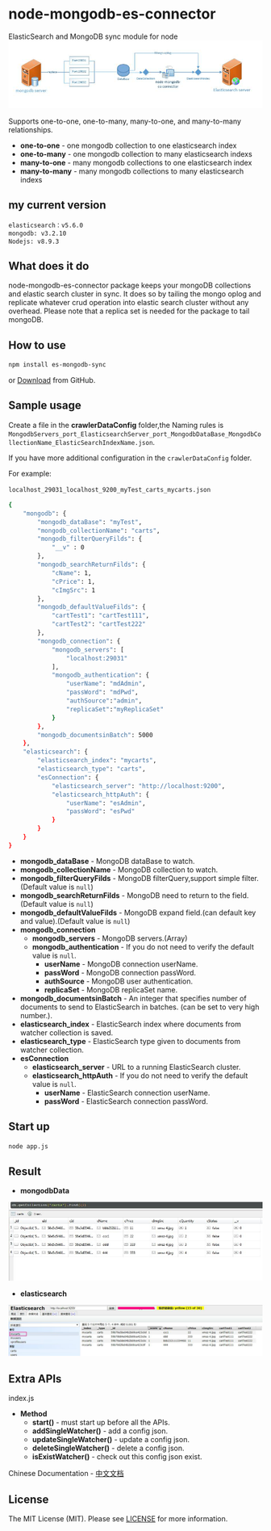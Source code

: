 # node-mongodb-es-connector

ElasticSearch and MongoDB sync module for node
![structure]

Supports one-to-one, one-to-many, many-to-one, and many-to-many relationships.

- **one-to-one** - one mongodb collection to one elasticsearch index
- **one-to-many** - one mongodb collection to many elasticsearch indexs
- **many-to-one** - many mongodb collections to one elasticsearch index
- **many-to-many** - many mongodb collections to many elasticsearch indexs

## my current version

    elasticsearch：v5.6.0
    mongodb: v3.2.10
    Nodejs: v8.9.3

## What does it do

node-mongodb-es-connector package keeps your mongoDB collections and elastic search cluster in sync. It does so by tailing the mongo oplog and replicate whatever crud operation into elastic search cluster without any overhead. Please note that a replica set is needed for the package to tail mongoDB.

## How to use

```bash
npm install es-mongodb-sync
```

or [Download](https://github.com/zhr85210078/node-mongodb-es-connector/tree/master) from GitHub.

## Sample usage

Create a file in the **crawlerDataConfig** folder,the Naming rules is `MongodbServers_port_ElasticsearchServer_port_MongodbDataBase_MongodbCollectionName_ElasticSearchIndexName.json`.

If you have more additional configuration in the `crawlerDataConfig` folder.

For example:

`localhost_29031_localhost_9200_myTest_carts_mycarts.json`

```bash
{
    "mongodb": {
        "mongodb_dataBase": "myTest",
        "mongodb_collectionName": "carts",
        "mongodb_filterQueryFilds": {
            "__v" : 0
        },
        "mongodb_searchReturnFilds": {
            "cName": 1,
            "cPrice": 1,
            "cImgSrc": 1
        },
        "mongodb_defaultValueFilds": {
            "cartTest1": "cartTest111",
            "cartTest2": "cartTest222"
        },
        "mongodb_connection": {
            "mongodb_servers": [
                "localhost:29031"
            ],
            "mongodb_authentication": {
                "userName": "mdAdmin",
                "passWord": "mdPwd",
                "authSource":"admin",
                "replicaSet":"myReplicaSet"
            }
        },
        "mongodb_documentsinBatch": 5000
    },
    "elasticsearch": {
        "elasticsearch_index": "mycarts",
        "elasticsearch_type": "carts",
        "esConnection": {
            "elasticsearch_server": "http://localhost:9200",
            "elasticsearch_httpAuth": {
                "userName": "esAdmin",
                "passWord": "esPwd"
            }
        }
    }
}
```

- **mongodb_dataBase** - MongoDB dataBase to watch.
- **mongodb_collectionName** - MongoDB collection to watch.
- **mongodb_filterQueryFilds** - MongoDB filterQuery,support simple filter.(Default value is `null`)
- **mongodb_searchReturnFilds** - MongoDB need to return to the field.(Default value is `null`)
- **mongodb_defaultValueFilds** - MongoDB expand field.(can default key and value).(Default value is `null`)
- **mongodb_connection**
  - **mongodb_servers** - MongoDB servers.(Array)
  - **mongodb_authentication** - If you do not need to verify the default value is `null`.
    - **userName** - MongoDB connection userName.
    - **passWord** - MongoDB connection passWord.
    - **authSource** - MongoDB user authentication.
    - **replicaSet** - MongoDB replicaSet name.
- **mongodb_documentsinBatch** - An integer that specifies number of documents to send to ElasticSearch in batches. (can be set to very high number.).
- **elasticsearch_index** - ElasticSearch index where documents from watcher collection is saved.
- **elasticsearch_type** - ElasticSearch type given to documents from watcher collection.
- **esConnection**
  - **elasticsearch_server** - URL to a running ElasticSearch cluster.
  - **elasticsearch_httpAuth** - If you do not need to verify the default value is `null`.
    - **userName** - ElasticSearch connection userName.
    - **passWord** - ElasticSearch connection passWord.

## Start up

```bash
node app.js
```

## Result

- **mongodbData**

![mongodb]

- **elasticsearch**

![elasticsearch]

## Extra APIs

index.js

- **Method**
  - **start()** - must start up before all the APIs.
  - **addSingleWatcher()** - add a config json.
  - **updateSingleWatcher()** - update a config json.
  - **deleteSingleWatcher()** - delete a config json.
  - **isExistWatcher()** - check out this config json exist.

Chinese Documentation - [中文文档](./README.zh-CN.md)

## License

The MIT License (MIT). Please see [LICENSE](LICENSE) for more information.

[structure]:./test/img/structure.jpg "structure"

[mongodb]:./test/img/mongoDB.jpg "mongodb"

[elasticsearch]:./test/img/elasticsearch.jpg "elasticsearch"